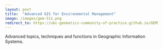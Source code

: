 ```yaml
---
layout: post
title:  "Advanced GIS for Environmental Management"
image: /images/gem-511.png
redirect_to: https://ubc-geomatics-community-of-practice.github.io/GEM511-Advanced-GIS-for-Environmental-Management/
---
```


Advanced topics, techniques and functions in Geographic Information Systems.